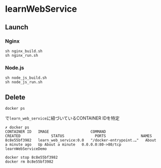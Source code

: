 # learnWebService

## Launch

### Nginx
```
sh nginx_build.sh
sh nginx_run.sh
```


### Node.js
```
sh node_js_build.sh
sh node_js_run.sh
```

## Delete
```
docker ps
```
で`learn_web_service`に紐づいているCONTAINER IDを特定


```
✗ docker ps   
CONTAINER ID   IMAGE                   COMMAND                  CREATED              STATUS              PORTS                NAMES
8c8e55bf3982   learn_web_service:0.0   "/docker-entrypoint.…"   About a minute ago   Up About a minute   0.0.0.0:80->80/tcp   learnWebServiceDemo
```

```
docker stop 8c8e55bf3982
docker rm 8c8e55bf3982
```